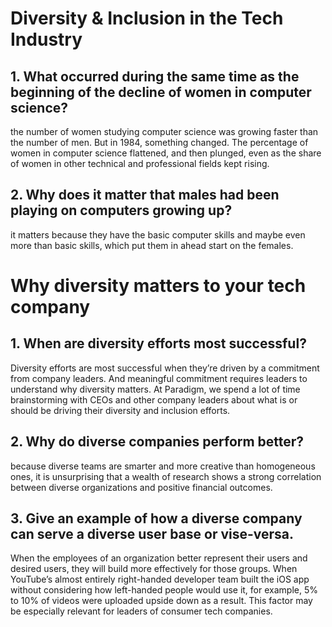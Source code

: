 # Diversity & Inclusion in the Tech Industry

## 1. What occurred during the same time as the beginning of the decline of women in computer science?

the number of women studying computer science was growing faster than the number of men. But in 1984, something changed. The percentage of women in computer science flattened, and then plunged, even as the share of women in other technical and professional fields kept rising.

## 2. Why does it matter that males had been playing on computers growing up?

it matters because they have the basic computer skills and maybe even more than basic skills, which put them in ahead start on the females.

# Why diversity matters to your tech company

## 1. When are diversity efforts most successful?

Diversity efforts are most successful when they’re driven by a commitment from company leaders. And meaningful commitment requires leaders to understand why diversity matters. At Paradigm, we spend a lot of time brainstorming with CEOs and other company leaders about what is or should be driving their diversity and inclusion efforts.

## 2. Why do diverse companies perform better?

because diverse teams are smarter and more creative than homogeneous ones, it is unsurprising that a wealth of research shows a strong correlation between diverse organizations and positive financial outcomes.

## 3. Give an example of how a diverse company can serve a diverse user base or vise-versa. 

When the employees of an organization better represent their users and desired users, they will build more effectively for those groups. When YouTube’s almost entirely right-handed developer team built the iOS app without considering how left-handed people would use it, for example, 5% to 10% of videos were uploaded upside down as a result. This factor may be especially relevant for leaders of consumer tech companies.

